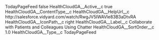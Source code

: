 <?xml version="1.0" encoding="UTF-8"?>
<CustomMetadata xmlns="http://soap.sforce.com/2006/04/metadata" xmlns:xsi="http://www.w3.org/2001/XMLSchema-instance" xmlns:xsd="http://www.w3.org/2001/XMLSchema">
    <label>TodayPageFeed</label>
    <protected>false</protected>
    <values>
        <field>HealthCloudGA__Active__c</field>
        <value xsi:type="xsd:boolean">true</value>
    </values>
    <values>
        <field>HealthCloudGA__ContentType__c</field>
        <value xsi:nil="true"/>
    </values>
    <values>
        <field>HealthCloudGA__HelpUrl__c</field>
        <value xsi:type="xsd:string">http://salesforce.vidyard.com/watch/RwgJV5IWAVle83B3aDtvRA</value>
    </values>
    <values>
        <field>HealthCloudGA__IconPath__c</field>
        <value xsi:type="xsd:string">right</value>
    </values>
    <values>
        <field>HealthCloudGA__Label__c</field>
        <value xsi:type="xsd:string">Collaborate with Patients and Colleagues Using Chatter</value>
    </values>
    <values>
        <field>HealthCloudGA__SortOrder__c</field>
        <value xsi:type="xsd:double">1.0</value>
    </values>
    <values>
        <field>HealthCloudGA__Type__c</field>
        <value xsi:type="xsd:string">TodayPageFeed</value>
    </values>
</CustomMetadata>
